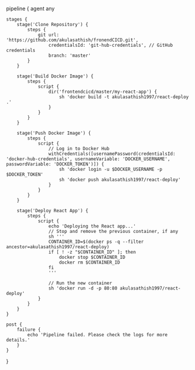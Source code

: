 pipeline {
    agent any

    stages {
        stage('Clone Repository') {
            steps {
                git url: 'https://github.com/akulasathish/fronendCICD.git',
                    credentialsId: 'git-hub-credentials', // GitHub credentials
                    branch: 'master'
            }
        }

        stage('Build Docker Image') {
            steps {
                script {
                    dir('frontendcicd/master/my-react-app') {
                        sh 'docker build -t akulasathish1997/react-deploy .'
                    }
                }
            }
        }

        stage('Push Docker Image') {
            steps {
                script {
                    // Log in to Docker Hub
                    withCredentials([usernamePassword(credentialsId: 'docker-hub-credentials', usernameVariable: 'DOCKER_USERNAME', passwordVariable: 'DOCKER_TOKEN')]) {
                        sh 'docker login -u $DOCKER_USERNAME -p $DOCKER_TOKEN'
                        sh 'docker push akulasathish1997/react-deploy'
                    }
                }
            }
        }

        stage('Deploy React App') {
            steps {
                script {
                    echo 'Deploying the React app...'
                    // Stop and remove the previous container, if any
                    sh '''
                    CONTAINER_ID=$(docker ps -q --filter ancestor=akulasathish1997/react-deploy)
                    if [ ! -z "$CONTAINER_ID" ]; then
                        docker stop $CONTAINER_ID
                        docker rm $CONTAINER_ID
                    fi
                    '''

                    // Run the new container
                    sh 'docker run -d -p 80:80 akulasathish1997/react-deploy'
                }
            }
        }
    }

    post {
        failure {
            echo 'Pipeline failed. Please check the logs for more details.'
        }
    }
}
